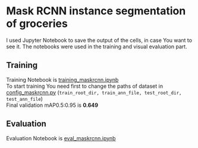 # Mask RCNN instance segmentation of groceries
I used Jupyter Notebook to save the output of the cells, in case You want to see it. The notebooks were used in the training and visual evaluation part.  
## Training
Training Notebook is [training_maskrcnn.ipynb](https://github.com/macodroid/maskrcnn-groceries/blob/main/training_maskrcnn.ipynb)  
To start training You need first to change the paths of dataset in [config_maskrcnn.py](https://github.com/macodroid/maskrcnn-groceries/blob/main/config_maskrcnn.py) (```train_root_dir, train_ann_file, test_root_dir, test_ann_file```)  
Final validation mAP0.5:0.95 is **0.649**
## Evaluation
Evaluation Notebook is [eval_maskrcnn.ipynb](https://github.com/macodroid/maskrcnn-groceries/blob/main/eval_maskrcnn.ipynb)